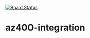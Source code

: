 [![Board Status](https://dev.azure.com/daveonplanetearth0334/a9d406a1-aede-40e3-b07e-85826d0c34c4/0ad7430d-cb77-42e6-8827-d9fcd3bdce32/_apis/work/boardbadge/e2ab6bb3-2063-46fa-8901-9551803b0abe)](https://dev.azure.com/daveonplanetearth0334/a9d406a1-aede-40e3-b07e-85826d0c34c4/_boards/board/t/0ad7430d-cb77-42e6-8827-d9fcd3bdce32/Microsoft.RequirementCategory)
# az400-integration